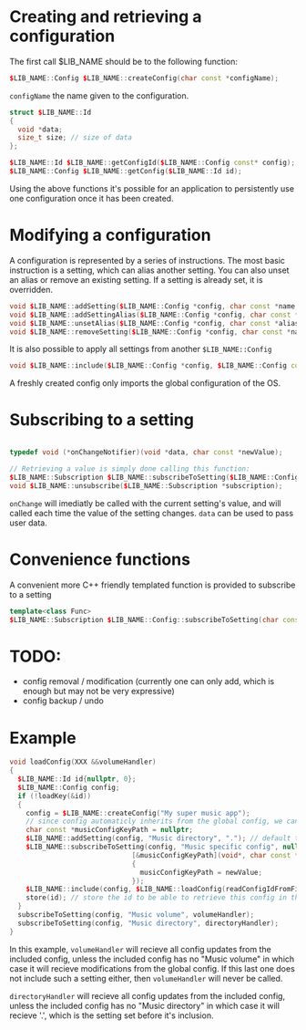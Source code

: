# Creating and retrieving a configuration

The first call $LIB_NAME should be to the following function:
```cpp
$LIB_NAME::Config $LIB_NAME::createConfig(char const *configName);
```
`configName` the name given to the configuration.

```cpp
struct $LIB_NAME::Id
{
  void *data;
  size_t size; // size of data
};

$LIB_NAME::Id $LIB_NAME::getConfigId($LIB_NAME::Config const* config);
$LIB_NAME::Config $LIB_NAME::getConfig($LIB_NAME::Id id);
```

Using the above functions it's possible for an application to persistently use one configuration once it has been created.

# Modifying a configuration

A configuration is represented by a series of instructions.
The most basic instruction is a setting, which can alias another setting.
You can also unset an alias or remove an existing setting.
If a setting is already set, it is overridden.
```cpp
void $LIB_NAME::addSetting($LIB_NAME::Config *config, char const *name, char const *value);
void $LIB_NAME::addSettingAlias($LIB_NAME::Config *config, char const *name, char const *aliasName);
void $LIB_NAME::unsetAlias($LIB_NAME::Config *config, char const *aliasName);
void $LIB_NAME::removeSetting($LIB_NAME::Config *config, char const *name);
```

It is also possible to apply all settings from another `$LIB_NAME::Config`

```cpp
void $LIB_NAME::include($LIB_NAME::Config *config, $LIB_NAME::Config const *inheritFrom);
```

A freshly created config only imports the global configuration of the OS.

# Subscribing to a setting

```cpp

typedef void (*onChangeNotifier)(void *data, char const *newValue);

// Retrieving a value is simply done calling this function:
$LIB_NAME::Subscription $LIB_NAME::subscribeToSetting($LIB_NAME::Config *config, char const *name, void *data, $LIB_NAME::onChangeNotifier onChange);
void $LIB_NAME::unsubscribe($LIB_NAME::Subscription *subscription);
```
`onChange` will imediatly be called with the current setting's value, and will called each time the value of the setting changes.
`data` can be used to pass user data.

# Convenience functions

A convenient more C++ friendly templated function is provided to subscribe to a setting
```cpp
template<class Func>
$LIB_NAME::Subscription $LIB_NAME::Config::subscribeToSetting(char const *name, Func &&func);
```
# TODO:
- config removal / modification (currently one can only add, which is enough but may not be very expressive)
- config backup / undo

# Example
```cpp
void loadConfig(XXX &&volumeHandler)
{
  $LIB_NAME::Id id{nullptr, 0};
  $LIB_NAME::Config config;
  if (!loadKey(&id))
  {
    config = $LIB_NAME::createConfig("My super music app");
    // since config automaticly inherits from the global config, we can go ahead and retreive another config
    char const *musicConfigKeyPath = nullptr;
    $LIB_NAME::addSetting(config, "Music directory", "."); // default to current directory
    $LIB_NAME::subscribeToSetting(config, "Music specific config", nullptr,
                              [&musicConfigKeyPath](void*, char const * newValue)
                              {
                                musicConfigKeyPath = newValue;
                              });
    $LIB_NAME::include(config, $LIB_NAME::loadConfig(readConfigIdFromFile(musicConfigKeyPath)));
    store(id); // store the id to be able to retrieve this config in the future;
  }
  subscribeToSetting(config, "Music volume", volumeHandler);
  subscribeToSetting(config, "Music directory", directoryHandler);
}
```
In this example, `volumeHandler` will recieve all config updates from the included config, unless the included config has no "Music volume" in which case it will recieve modifications from the global config. If this last one does not include such a setting either, then `volumeHandler` will never be called.

`directoryHandler` will recieve all config updates from the included config, unless the included config has no "Music directory" in which case it will recieve '.', which is the setting set before it's inclusion.
